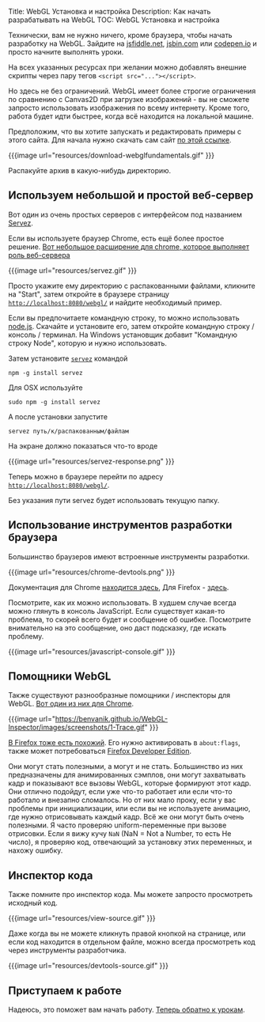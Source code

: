 Title: WebGL Установка и настройка
Description: Как начать разрабатывать на WebGL
TOC: WebGL Установка и настройка


Технически, вам не нужно ничего, кроме браузера, чтобы начать разработку на WebGL.
Зайдите на [jsfiddle.net](https://jsfiddle.net/greggman/8djzyjL3/), [jsbin.com](https://jsbin.com)
или [codepen.io](https://codepen.io/greggman/pen/YGQjVV) и просто начните выполнять уроки.

На всех указанных ресурсах при желании можно добавлять внешние скрипты через
пару тегов `<script src="..."></script>`.

Но здесь не без ограничений. WebGL имеет более строгие ограничения по сравнению с Canvas2D
при загрузке изображений - вы не сможете запросто использовать изображения по всему
интернету. Кроме того, работа будет идти быстрее, когда всё находится на локальной машине.

Предположим, что вы хотите запускать и редактировать примеры с этого сайта. Для начала
нужно скачать сам сайт [по этой ссылке](https://github.com/gfxfundamentals/webgl-fundamentals/).

{{{image url="resources/download-webglfundamentals.gif" }}}

Распакуйте архив в какую-нибудь директорию.

## Используем небольшой и простой веб-сервер

Вот один из очень простых серверов с интерфейсом под названием [Servez](https://greggman.github.io/servez).

Если вы используете браузер Chrome, есть ещё более простое решение.
[Вот небольшое расширение для chrome, которое выполняет роль веб-сервера](https://chrome.google.com/webstore/detail/web-server-for-chrome/ofhbbkphhbklhfoeikjpcbhemlocgigb?hl=ru)

{{{image url="resources/servez.gif" }}}

Просто укажите ему директорию с распакованными файлами, кликните на "Start", затем откройте
в браузере  страницу [`http://localhost:8080/webgl/`](http://localhost:8080/webgl/) и
найдите необходимый пример.

Если вы предпочитаете командную строку, то можно использовать [node.js](https://nodejs.org).
Скачайте и установите его, затем откройте командную строку / консоль / терминал. На Windows установщик добавит
"Командную строку Node", которую и нужно использовать.

Затем установите [`servez`](https://github.com/greggman/servez-cli) командой

    npm -g install servez

Для OSX используйте

    sudo npm -g install servez

А после установки запустите

    servez путь/к/распакованным/файлам

На экране должно показаться что-то вроде

{{{image url="resources/servez-response.png" }}}

Теперь можно в браузере перейти по адресу [`http://localhost:8080/webgl/`](http://localhost:8080/webgl/).

Без указания пути servez будет использовать текущую папку.

## Использование инструментов разработки браузера

Большинство браузеров имеют встроенные инструменты разработки.

{{{image url="resources/chrome-devtools.png" }}}

Документация для Chrome [находится здесь](https://developers.google.com/web/tools/chrome-devtools/),
Для Firefox - [здесь](https://developer.mozilla.org/ru/docs/Tools).

Посмотрите, как их можно использовать. В худшем случае всегда можно глянуть в консоль
JavaScript. Если существует какая-то проблема, то скорей всего будет и сообщение об
ошибке. Посмотрите внимательно на это сообщение, оно даст подсказку, где искать проблему.

{{{image url="resources/javascript-console.gif" }}}

## Помощники WebGL

Также существуют разнообразные помощники / инспекторы для WebGL. [Вот один из них для Chrome](https://benvanik.github.io/WebGL-Inspector/).

{{{image url="https://benvanik.github.io/WebGL-Inspector/images/screenshots/1-Trace.gif" }}}

[В Firefox тоже есть похожий](https://hacks.mozilla.org/2014/03/introducing-the-canvas-debugger-in-firefox-developer-tools/).
Его нужно активировать в `about:flags`, также может потребоваться [Firefox Developer Edition](https://www.mozilla.org/ru/firefox/developer/).

Они могут стать полезными, а могут и не стать. Большинство из них предназначены для анимированных сэмплов,
они могут захватывать кадр и показывают все вызовы WebGL, которые формируют этот кадр. Они отлично подойдут,
если уже что-то работает или если что-то работало и внезапно сломалось. Но от них мало проку, если у вас
проблемы при инициализации, или если вы не используете анимацию, где нужно отрисовывать каждый кадр.
Всё же они могут быть очень полезными. Я часто проверяю uniform-переменные при вызове отрисовки. Если я
вижу кучу `NaN` (NaN = Not a Number, то есть Не число), я проверяю код, отвечающий за установку этих
переменных, и нахожу ошибку.

## Инспектор кода

Также помните про инспектор кода. Мы можете запросто просмотреть исходный код.

{{{image url="resources/view-source.gif" }}}

Даже когда вы не можете кликнуть правой кнопкой на странице, или если код находится
в отдельном файле, можно всегда просмотреть код через инструменты разработчика.

{{{image url="resources/devtools-source.gif" }}}

## Приступаем к работе

Надеюсь, это поможет вам начать работу. [Теперь обратно к урокам](index.html).
